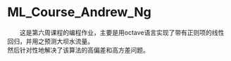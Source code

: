 # ML_Course_Andrew_Ng
　　这是第六周课程的编程作业，主要是用octave语言实现了带有正则项的线性回归，并用之预测大坝水流量。</br>
然后针对性地解决了该算法的高偏差和高方差问题。